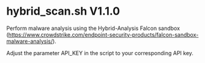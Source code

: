 hybrid_scan.sh V1.1.0
=====================

Perform malware analysis using the Hybrid-Analysis Falcon sandbox (https://www.crowdstrike.com/endpoint-security-products/falcon-sandbox-malware-analysis/).

Adjust the parameter API_KEY in the script to your corresponding API key.
